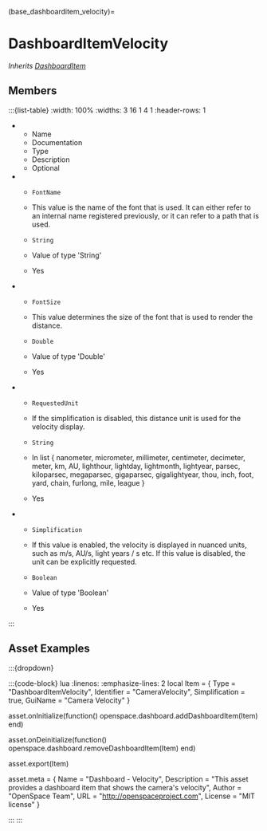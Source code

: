 



(base_dashboarditem_velocity)=
# DashboardItemVelocity

_Inherits [DashboardItem](#DashboardItem)_




## Members


:::{list-table}
:width: 100%
:widths: 3 16 1 4 1
:header-rows: 1
*   - Name
    - Documentation
    - Type
    - Description
    - Optional

*   - `FontName`
    - This value is the name of the font that is used. It can either refer to an internal name registered previously, or it can refer to a path that is used.
    - `String`
    
    - Value of type 'String' 
    
    - Yes
    
*   - `FontSize`
    - This value determines the size of the font that is used to render the distance.
    - `Double`
    
    - Value of type 'Double' 
    
    - Yes
    
*   - `RequestedUnit`
    - If the simplification is disabled, this distance unit is used for the velocity display.
    - `String`
    
    - In list { nanometer, micrometer, millimeter, centimeter, decimeter, meter, km, AU, lighthour, lightday, lightmonth, lightyear, parsec, kiloparsec, megaparsec, gigaparsec, gigalightyear, thou, inch, foot, yard, chain, furlong, mile, league } 
    
    - Yes
    
*   - `Simplification`
    - If this value is enabled, the velocity is displayed in nuanced units, such as m/s, AU/s, light years / s etc. If this value is disabled, the unit can be explicitly requested.
    - `Boolean`
    
    - Value of type 'Boolean' 
    
    - Yes
    
:::















## Asset Examples


:::{dropdown} 

:::{code-block} lua
:linenos:
:emphasize-lines: 2
local Item = {
  Type = "DashboardItemVelocity",
  Identifier = "CameraVelocity",
  Simplification = true,
  GuiName = "Camera Velocity"
}


asset.onInitialize(function()
  openspace.dashboard.addDashboardItem(Item)
end)

asset.onDeinitialize(function()
  openspace.dashboard.removeDashboardItem(Item)
end)

asset.export(Item)



asset.meta = {
  Name = "Dashboard - Velocity",
  Description = "This asset provides a dashboard item that shows the camera's velocity",
  Author = "OpenSpace Team",
  URL = "http://openspaceproject.com",
  License = "MIT license"
}

:::
:::


